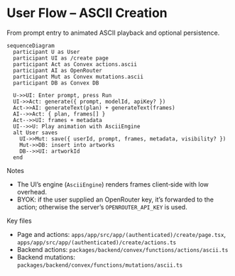 # User Flow – ASCII Creation

From prompt entry to animated ASCII playback and optional persistence.

```mermaid
sequenceDiagram
  participant U as User
  participant UI as /create page
  participant Act as Convex actions.ascii
  participant AI as OpenRouter
  participant Mut as Convex mutations.ascii
  participant DB as Convex DB

  U->>UI: Enter prompt, press Run
  UI->>Act: generate({ prompt, modelId, apiKey? })
  Act->>AI: generateText(plan) + generateText(frames)
  AI-->>Act: { plan, frames[] }
  Act-->>UI: frames + metadata
  UI-->>U: Play animation with AsciiEngine
  alt User saves
    UI->>Mut: save({ userId, prompt, frames, metadata, visibility? })
    Mut->>DB: insert into artworks
    DB-->>UI: artworkId
  end
```

Notes
- The UI’s engine (`AsciiEngine`) renders frames client‑side with low overhead.
- BYOK: if the user supplied an OpenRouter key, it’s forwarded to the action; otherwise the server’s `OPENROUTER_API_KEY` is used.

Key files
- Page and actions: `apps/app/src/app/(authenticated)/create/page.tsx`, `apps/app/src/app/(authenticated)/create/actions.ts`
- Backend actions: `packages/backend/convex/functions/actions/ascii.ts`
- Backend mutations: `packages/backend/convex/functions/mutations/ascii.ts`
